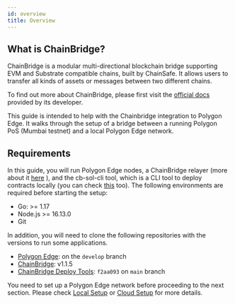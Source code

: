 ```yaml
---
id: overview
title: Overview
---
```


## What is ChainBridge?

ChainBridge is a modular multi-directional blockchain bridge supporting EVM and Substrate compatible chains, built by ChainSafe. It allows users to transfer all kinds of assets or messages between two different chains.

To find out more about ChainBridge, please first visit the [official docs](https://chainbridge.chainsafe.io/) provided by its developer.

This guide is intended to help with the Chainbridge integration to Polygon Edge. It walks through the setup of a bridge between a running Polygon PoS (Mumbai testnet) and a local Polygon Edge network. 

## Requirements

In this guide, you will run Polygon Edge nodes, a ChainBridge relayer (more about it  [here](https://edge-docs.polygon.technology/docs/additional-features/chainbridge/definitions) ), and the cb-sol-cli tool, which is a CLI tool to deploy contracts locally (you can check [this](https://chainbridge.chainsafe.io/cli-options/#cli-options) too). The following environments are required before starting the setup:

* Go: >= 1.17 
* Node.js >= 16.13.0
* Git


In addition, you will need to clone the following repositories with the versions to run some applications.

* [Polygon Edge](https://github.com/0xPolygon/polygon-edge): on the `develop` branch
* [ChainBridge](https://github.com/ChainSafe/ChainBridge): v1.1.5
* [ChainBridge Deploy Tools](https://github.com/ChainSafe/chainbridge-deploy): `f2aa093` on `main` branch


You need to set up a Polygon Edge network before proceeding to the next section. Please check [Local Setup](https://edge-docs.polygon.technology/docs/get-started/set-up-ibft-locally) or [Cloud Setup](https://edge-docs.polygon.technology/docs/get-started/set-up-ibft-on-the-cloud) for more details.